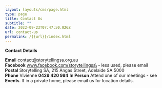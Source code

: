 ```yaml
---
layout: layouts/cms/page.html
type: page
title: Contact Us
subtitle: ""
date: 2022-09-23T07:47:50.026Z
url: contact-us
permalink: /{{url}}/index.html
---
```

**Contact Details**

**Email**  contact@storytellingsa.org.au\
**Facebook**  www.facebook.com/storytellingsa\ - less used, please email\
**Postal**  Storytelling SA, 215 Angas Street, Adelaide SA 5000\
**Phone** Vivienne **0429 420 994**
**In Person** Attend one of our meetings - see **Events**. 
If in a private home, please email us for location details.